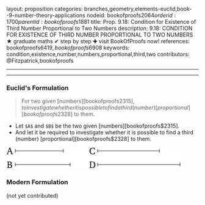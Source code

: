 layout: proposition
categories: branches,geometry,elements-euclid,book--9-number-theory-applications
nodeid: bookofproofs$2064
orderid: 1700
parentid: bookofproofs$1881
title: Prop. 9.18: Condition for Existence of Third Number Proportional to Two Numbers
description: 9.18: CONDITION FOR EXISTENCE OF THIRD NUMBER PROPORTIONAL TO TWO NUMBERS &#9733; graduate maths &#10004; step by step &#10010; visit BookOfProofs now!
references: bookofproofs$6419,bookofproofs$6908
keywords: condition,existence,number,numbers,proportional,third,two
contributors: @Fitzpatrick,bookofproofs

---


---

### Euclid's Formulation

> For two given [numbers][bookofproofs$2315], to investigate whether it is possible to find a third (number) [proportional][bookofproofs$2328] to them.
* Let `$A$` and `$B$` be the two given [numbers][bookofproofs$2315].
* And let it be required to investigate whether it is possible to find a third (number) [proportional][bookofproofs$2328] to them.

![fig18e](https://github.com/bookofproofs/bookofproofs.github.io/blob/main/_sources/_assets/images/euclid/Book09/fig18e.png?raw=true)



### Modern Formulation

(not yet contributed)
